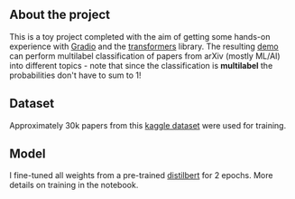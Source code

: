 ## About the project
This is a toy project completed with the aim of getting some hands-on experience with [Gradio](https://gradio.app/) and the [transformers](https://huggingface.co/docs/transformers) library. The resulting [demo](https://huggingface.co/spaces/Yozhikoff/paper-topic-classification) can perform multilabel classification of papers from arXiv (mostly ML/AI) into different topics - note that since the classification is **multilabel** the probabilities don't have to sum to 1!

## Dataset
Approximately 30k papers from this [kaggle dataset](https://www.kaggle.com/neelshah18/arxivdataset/) were used for training. 

## Model 
I fine-tuned all weights from a pre-trained [distilbert](https://huggingface.co/Wi/arxiv-topics-distilbert-base-cased) for 2 epochs. More details on training in the notebook.
